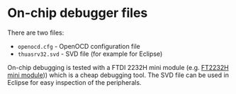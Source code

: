 # On-chip debugger files

There are two files:

* `openocd.cfg` - OpenOCD configuration file
* `thuasrv32.svd` - SVD file (for example for Eclipse)

On-chip debugging is tested with a FTDI 2232H mini module (e.g. [FT2232H mini module](https://ftdichip.com/products/ft2232h-mini-module/))) which is a cheap debugging tool. The SVD file can be used in Eclipse for easy inspection of the peripherals.

